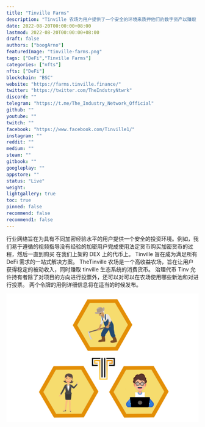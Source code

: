 ```yaml
---
title: "Tinville Farms"
description: "Tinville 农场为用户提供了一个安全的环境来质押他们的数字资产以赚取 Tinvs 生态系统的货币."
date: 2022-08-20T00:00:00+08:00
lastmod: 2022-08-20T00:00:00+08:00
draft: false
authors: ["boogArno"]
featuredImage: "tinville-farms.png"
tags: ["DeFi","Tinville Farms"]
categories: ["nfts"]
nfts: ["DeFi"]
blockchain: "BSC"
website: "https://farms.tinville.finance/"
twitter: "https://twitter.com/TheIndstryNtwrk"
discord: ""
telegram: "https://t.me/The_Industry_Network_Official"
github: ""
youtube: ""
twitch: ""
facebook: "https://www.facebook.com/Tinville1/"
instagram: ""
reddit: ""
medium: ""
steam: ""
gitbook: ""
googleplay: ""
appstore: ""
status: "Live"
weight: 
lightgallery: true
toc: true
pinned: false
recommend: false
recommend1: false
---
```

行业网络旨在为具有不同加密经验水平的用户提供一个安全的投资环境。例如，我们易于遵循的视频指导没有经验的加密用户完成使用法定货币购买加密货币的过程，然后一直到购买 在我们上架的 DEX 上的代币上。 Tinville 旨在成为满足所有 DeFi 需求的一站式解决方案。 TheTinville 农场是一个高收益农场，旨在让用户获得稳定的被动收入，同时赚取 tinville 生态系统的消费货币。 治理代币 Tinv 允许持有者除了对项目的方向进行投票外，还可以对可以在农场使用哪些新池和对进行投票。 两个令牌的用例详细信息将在适当的时候发布。

![tinvillefarms-dapp-defi-bsc-image3_b4aa1cc629acc726ac90705ed8b71cbc](tinvillefarms-dapp-defi-bsc-image3_b4aa1cc629acc726ac90705ed8b71cbc.png)